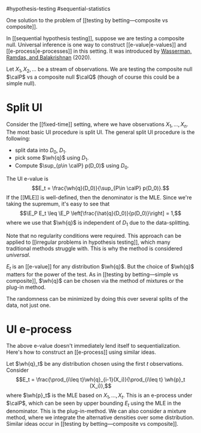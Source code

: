 #hypothesis-testing #sequential-statistics 

One solution to the problem of [[testing by betting—composite vs composite]].  

In [[sequential hypothesis testing]], suppose we are testing a composite null. Universal inference is one way to construct [[e-value|e-values]] and [[e-process|e-processes]] in this setting. It was introduced by [Wasserman, Ramdas, and Balakrishnan](https://arxiv.org/abs/1912.11436) (2020). 

Let $X_1,X_2, \dots$ be a stream of observations. We are testing the composite null $\calP$ vs a composite null $\calQ$ (though of course this could be a simple null). 

# Split UI 

Consider the [[fixed-time]] setting, where we have observations $X_1, \dots, X_n$. The most basic UI procedure is split UI. The general split UI procedure is the following: 
- split data into $D_0$, $D_1$. 
- pick some $\wh{q}$ using $D_1$. 
- Compute $\sup_{p\in \calP} p(D_0)$ using $D_0$. 

The UI e-value is $$E_t = \frac{\wh{q}(D_0)}{\sup_{P\in \calP} p(D_0)}.$$If the [[MLE]] is well-defined, then the denominator is the MLE. Since we're taking the supremum, it's easy to see that 
$$\E_P E_t \leq \E_P \left[\frac{\hat{q}(D_0)}{p(D_0)}\right] = 1,$$where we use that $\wh{q}$ is independent of $D_1$ due to the data-splitting. 

Note that no regularity conditions were required. This approach can be applied to [[irregular problems in hypothesis testing]], which many traditional methods struggle with. This is why the method is considered _universal_. 

$E_t$ is an [[e-value]] for any distribution $\wh{q}$. But the choice of $\wh{q}$ matters for the power of the test. As in [[testing by betting—simple vs composite]], $\wh{q}$ can be chosen via the method of mixtures or the plug-in method. 
 
The randomness can be minimized by doing this over several splits of the data, not just one. 

# UI e-process 

The above e-value doesn't immediately lend itself to sequentialization. Here's how to construct an [[e-process]] using similar ideas. 

Let $\wh{q}_t$ be any distribution chosen using the first $t$ observations. Consider $$E_t = \frac{\prod_{i\leq t}\wh{q}_{i-1}(X_i)}{\prod_{i\leq t} \wh{p}_t (X_i)},$$where $\wh{p}_t$ is the MLE based on $X_1, \dots, X_t$.  This is an e-process under $\calP$, which can be seen by upper bounding $E_t$ using the MLE in the denominator.  This is the plug-in-method. We can also consider a mixture method, where we integrate the alternative densities over some distribution. Similar ideas occur in [[testing by betting—composite vs composite]].  


